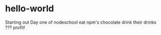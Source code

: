 # hello-world
Starting out
Day one of nodeschool
eat npm's chocolate
drink their drinks
???
profit!
